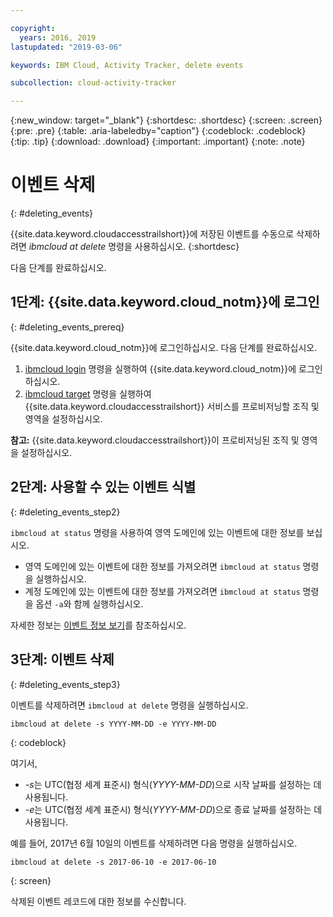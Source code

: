 ```yaml
---

copyright:
  years: 2016, 2019
lastupdated: "2019-03-06"

keywords: IBM Cloud, Activity Tracker, delete events

subcollection: cloud-activity-tracker

---
```


{:new_window: target="_blank"}
{:shortdesc: .shortdesc}
{:screen: .screen}
{:pre: .pre}
{:table: .aria-labeledby="caption"}
{:codeblock: .codeblock}
{:tip: .tip}
{:download: .download}
{:important: .important}
{:note: .note}


# 이벤트 삭제
{: #deleting_events}

{{site.data.keyword.cloudaccesstrailshort}}에 저장된 이벤트를 수동으로 삭제하려면 *ibmcloud at delete* 명령을 사용하십시오.
{:shortdesc}

다음 단계를 완료하십시오.

## 1단계: {{site.data.keyword.cloud_notm}}에 로그인
{: #deleting_events_prereq}

{{site.data.keyword.cloud_notm}}에 로그인하십시오. 다음 단계를 완료하십시오.

1. [ibmcloud login](/docs/cli/reference/ibmcloud?topic=cloud-cli-ibmcloud_cli#ibmcloud_login) 명령을 실행하여 {{site.data.keyword.cloud_notm}}에 로그인하십시오.
2. [ibmcloud target](/docs/cli/reference/ibmcloud?topic=cloud-cli-ibmcloud_cli#ibmcloud_target) 명령을 실행하여 {{site.data.keyword.cloudaccesstrailshort}} 서비스를 프로비저닝할 조직 및 영역을 설정하십시오.

**참고:** {{site.data.keyword.cloudaccesstrailshort}}이 프로비저닝된 조직 및 영역을 설정하십시오.

## 2단계: 사용할 수 있는 이벤트 식별
{: #deleting_events_step2}

`ibmcloud at status` 명령을 사용하여 영역 도메인에 있는 이벤트에 대한 정보를 보십시오.

* 영역 도메인에 있는 이벤트에 대한 정보를 가져오려면 `ibmcloud at status` 명령을 실행하십시오.
* 계정 도메인에 있는 이벤트에 대한 정보를 가져오려면 `ibmcloud at status` 명령을 옵션 `-a`와 함께 실행하십시오.

자세한 정보는 [이벤트 정보 보기](/docs/services/cloud-activity-tracker/how-to?topic=cloud-activity-tracker-viewing_event_status#viewing_event_status)를 참조하십시오.
	
  
## 3단계: 이벤트 삭제
{: #deleting_events_step3}
	
이벤트를 삭제하려면 `ibmcloud at delete` 명령을 실행하십시오.

```
ibmcloud at delete -s YYYY-MM-DD -e YYYY-MM-DD 
```
{: codeblock}
    
여기서,

* *-s*는 UTC(협정 세계 표준시) 형식(*YYYY-MM-DD*)으로 시작 날짜를 설정하는 데 사용됩니다.
* *-e*는 UTC(협정 세계 표준시) 형식(*YYYY-MM-DD*)으로 종료 날짜를 설정하는 데 사용됩니다.

예를 들어, 2017년 6월 10일의 이벤트를 삭제하려면 다음 명령을 실행하십시오.

```
ibmcloud at delete -s 2017-06-10 -e 2017-06-10
```
{: screen}

삭제된 이벤트 레코드에 대한 정보를 수신합니다.










